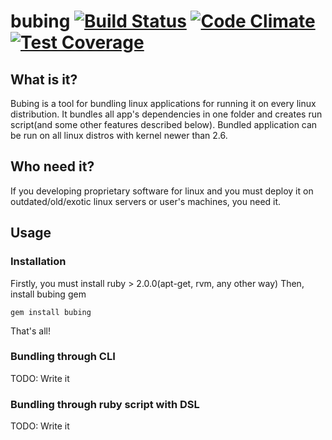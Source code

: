 # bubing [![Build Status](https://travis-ci.org/zhulik/bubing.svg?branch=master)](https://travis-ci.org/zhulik/bubing) [![Code Climate](https://codeclimate.com/github/zhulik/bubing/badges/gpa.svg)](https://codeclimate.com/github/zhulik/bubing) [![Test Coverage](https://codeclimate.com/github/zhulik/bubing/badges/coverage.svg)](https://codeclimate.com/github/zhulik/bubing/coverage)

## What is it?
Bubing is a tool for bundling linux applications for running it on every linux distribution. It bundles all app's
dependencies in one folder and creates run script(and some other features described below). Bundled application can be run on
all linux distros with kernel newer than 2.6.

## Who need it?
If you developing proprietary software for linux and you must deploy it on outdated/old/exotic linux servers or user's
machines, you need it.

## Usage

### Installation
Firstly, you must install ruby > 2.0.0(apt-get, rvm, any other way)
Then, install bubing gem

`gem install bubing`

That's all!

### Bundling through CLI

TODO: Write it

### Bundling through ruby script with DSL

TODO: Write it